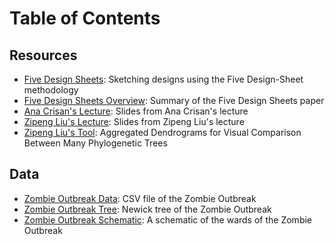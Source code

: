 # Table of Contents
## Resources
* [Five Design Sheets](Five_DesignSheets.pdf): Sketching designs using the Five Design-Sheet methodology
* [Five Design Sheets Overview](Five_DesignSheets_Overview.pdf): Summary of the Five Design Sheets paper
* [Ana Crisan's Lecture](Slides_AnaCrisan.pdf): Slides from Ana Crisan's lecture
* [Zipeng Liu's Lecture](Slides_ZipengLiu.pdf): Slides from Zipeng Liu's lecture
* [Zipeng Liu's Tool](http://www.cs.ubc.ca/labs/imager/tr/2019/adview/): Aggregated Dendrograms for Visual Comparison Between Many Phylogenetic Trees

## Data
* [Zombie Outbreak Data](data/zombieOutbreak.csv): CSV file of the Zombie Outbreak
* [Zombie Outbreak Tree](data/zombieOutbreak_tree.nwk): Newick tree of the Zombie Outbreak
* [Zombie Outbreak Schematic](data/zombieOutbreak_image.jpg): A schematic of the wards of the Zombie Outbreak
